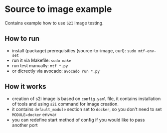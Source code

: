 # Source to image example

Contains example how to use `S2I` image testing.

## How to run

 - install (package) prerequisities (source-to-image, curl): `sudo mtf-env-set`
 - run it via Makefile: `sudo make`
 - run test manually: `mtf *.py`
 - or dicrectly via avocado: `avocado run *.py`

## How it works

 - creation of s2i image is based on `config.yaml` file, it contains installation of tools and using `s2i` command for image creation.
 - it contains `default_module` section set to `docker`, so you don't need to set `MODULE=docker` envvar
 - you can redefine start method of config if you would like to pass another port

